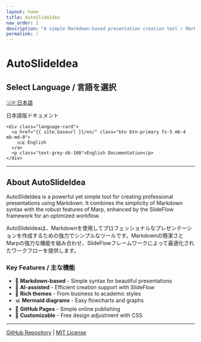 ```yaml
---
layout: home
title: AutoSlideIdea
nav_order: 1
description: "A simple Markdown-based presentation creation tool / Markdownベースのシンプルなプレゼンテーション作成ツール"
permalink: /
---
```


# AutoSlideIdea

## Select Language / 言語を選択

<div class="language-selector">
  <div class="language-cards">
    <div class="language-card">
      <a href="{{ site.baseurl }}/ja/" class="btn btn-primary fs-5 mb-4 mb-md-0 mr-2">
        🇯🇵 日本語
      </a>
      <p class="text-grey-dk-100">日本語版ドキュメント</p>
    </div>
    
    <div class="language-card">
      <a href="{{ site.baseurl }}/en/" class="btn btn-primary fs-5 mb-4 mb-md-0">
        🇬🇧 English
      </a>
      <p class="text-grey-dk-100">English Documentation</p>
    </div>
  </div>
</div>

---

## About AutoSlideIdea

AutoSlideIdea is a powerful yet simple tool for creating professional presentations using Markdown. It combines the simplicity of Markdown syntax with the robust features of Marp, enhanced by the SlideFlow framework for an optimized workflow.

AutoSlideIdeaは、Markdownを使用してプロフェッショナルなプレゼンテーションを作成するための強力でシンプルなツールです。Markdownの簡潔さとMarpの強力な機能を組み合わせ、SlideFlowフレームワークによって最適化されたワークフローを提供します。

### Key Features / 主な機能

- 📝 **Markdown-based** - Simple syntax for beautiful presentations
- 🤖 **AI-assisted** - Efficient creation support with SlideFlow
- 🎨 **Rich themes** - From business to academic styles
- 📊 **Mermaid diagrams** - Easy flowcharts and graphs
- 🚀 **GitHub Pages** - Simple online publishing
- 🔧 **Customizable** - Free design adjustment with CSS

---

<div class="text-center">
  <p class="text-grey-dk-100">
    <a href="https://github.com/dobachi/AutoSlideIdea">GitHub Repository</a> | 
    <a href="https://github.com/dobachi/AutoSlideIdea/blob/main/LICENSE">MIT License</a>
  </p>
</div>
